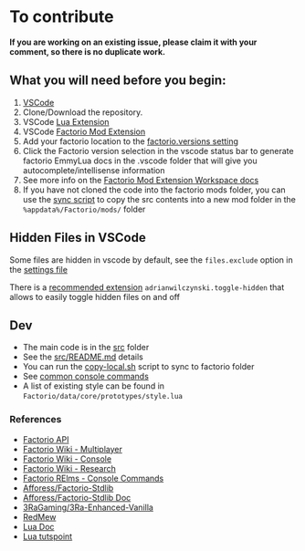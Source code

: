 # To contribute

**If you are working on an existing issue, please claim it with your comment, so there is no duplicate work.**

## What you will need before you begin:
1. [VSCode](https://code.visualstudio.com/)
2. Clone/Download the repository.
3. VSCode [Lua Extension](https://marketplace.visualstudio.com/items?itemName=sumneko.lua)
4. VSCode [Factorio Mod Extension](https://marketplace.visualstudio.com/items?itemName=justarandomgeek.factoriomod-debug)
6. Add your factorio location to the [factorio.versions setting](.vscode/settings.json)
7. Click the Factorio version selection in the vscode status bar to generate factorio EmmyLua docs in the .vscode folder that will give you autocomplete/intellisense information
8. See more info on the [Factorio Mod Extension Workspace docs](https://github.com/justarandomgeek/vscode-factoriomod-debug/blob/HEAD/doc/workspace.md)
9. If you have not cloned the code into the factorio mods folder, you can use the [sync script](./tools/copy-local.sh) to copy the src contents into a new mod folder in the `%appdata%/Factorio/mods/` folder


## Hidden Files in VSCode
Some files are hidden in vscode by default, see the `files.exclude` option in the [settings file](.vscode/settings.json)

There is a [recommended extension](.vscode/extensions.json) `adrianwilczynski.toggle-hidden` that allows to easily toggle hidden files on and off


## Dev
* The main code is in the [src](./src/) folder
* See the [src/README.md](./src/README.md) details
* You can run the [copy-local.sh](./tools/copy-local.sh) script to sync to factorio folder
* See [common console commands](https://wiki.factorio.com/Console)
* A list of existing style can be found in `Factorio/data/core/prototypes/style.lua`


### References
* [Factorio API](http://lua-api.factorio.com/latest/)
* [Factorio Wiki - Multiplayer](https://wiki.factorio.com/Multiplayer)
* [Factorio Wiki - Console](https://wiki.factorio.com/Console)
* [Factorio Wiki - Research](https://wiki.factorio.com/Research)
* [Factorio RElms - Console Commands](https://factorio-realms.com/tutorials/useful_factorio_console_commands)
* [Afforess/Factorio-Stdlib](https://github.com/Afforess/Factorio-Stdlib)
* [Afforess/Factorio-Stdlib Doc](http://afforess.github.io/Factorio-Stdlib/index.html)
* [3RaGaming/3Ra-Enhanced-Vanilla](https://github.com/3RaGaming/3Ra-Enhanced-Vanilla)
* [RedMew](https://github.com/Refactorio/RedMew)
* [Lua Doc](https://www.lua.org/manual/5.3/)
* [Lua tutspoint](https://www.tutorialspoint.com/lua/index.htm)
